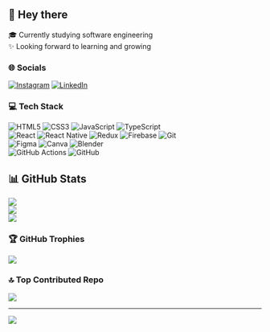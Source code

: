## 💫 Hey there
🎓 Currently studying software engineering<br>
✨ Looking forward to learning and growing<br>


### 🌐 Socials
[![Instagram](https://img.shields.io/badge/Instagram-%23E4405F.svg?logo=Instagram&logoColor=white)](https://instagram.com/thebrndt) [![LinkedIn](https://img.shields.io/badge/LinkedIn-%230077B5.svg?logo=linkedin&logoColor=white)](https://linkedin.com/in/justinbrandt3) 

### 💻 Tech Stack
![HTML5](https://img.shields.io/badge/html5-%23E34F26.svg?style=for-the-badge&logo=html5&logoColor=white) 
![CSS3](https://img.shields.io/badge/css3-%231572B6.svg?style=for-the-badge&logo=css3&logoColor=white) 
![JavaScript](https://img.shields.io/badge/javascript-%23323330.svg?style=for-the-badge&logo=javascript&logoColor=%23F7DF1E) 
![TypeScript](https://img.shields.io/badge/typescript-%23007ACC.svg?style=for-the-badge&logo=typescript&logoColor=white) 
<br>
![React](https://img.shields.io/badge/react-%2320232a.svg?style=for-the-badge&logo=react&logoColor=%2361DAFB) 
![React Native](https://img.shields.io/badge/react_native-%2320232a.svg?style=for-the-badge&logo=react&logoColor=%2361DAFB) 
![Redux](https://img.shields.io/badge/redux-%23593d88.svg?style=for-the-badge&logo=redux&logoColor=white)
![Firebase](https://img.shields.io/badge/firebase-a08021?style=for-the-badge&logo=firebase&logoColor=ffcd34) 
![Git](https://img.shields.io/badge/git-%23F05033.svg?style=for-the-badge&logo=git&logoColor=white) 
<br>
![Figma](https://img.shields.io/badge/figma-%23F24E1E.svg?style=for-the-badge&logo=figma&logoColor=white) 
![Canva](https://img.shields.io/badge/Canva-%2300C4CC.svg?style=for-the-badge&logo=Canva&logoColor=white) 
![Blender](https://img.shields.io/badge/blender-%23F5792A.svg?style=for-the-badge&logo=blender&logoColor=white) 
<br>
![GitHub Actions](https://img.shields.io/badge/github%20actions-%232671E5.svg?style=for-the-badge&logo=githubactions&logoColor=white) 
![GitHub](https://img.shields.io/badge/github-%23121011.svg?style=for-the-badge&logo=github&logoColor=white) 

## 📊 GitHub Stats
![](https://github-readme-stats.vercel.app/api?username=thebrndt&theme=radical&hide_border=true&include_all_commits=true&count_private=true)<br/>
![](https://github-readme-streak-stats.herokuapp.com/?user=thebrndt&theme=radical&hide_border=true)<br/>
![](https://github-readme-stats.vercel.app/api/top-langs/?username=thebrndt&theme=radical&hide_border=true&include_all_commits=true&count_private=true&layout=compact)

### 🏆 GitHub Trophies
![](https://github-profile-trophy.vercel.app/?username=thebrndt&theme=radical&no-frame=true&no-bg=true&margin-w=4)

### 🔝 Top Contributed Repo
![](https://github-contributor-stats.vercel.app/api?username=thebrndt&limit=5&theme=radical&combine_all_yearly_contributions=true)

---
[![](https://visitcount.itsvg.in/api?id=thebrndt&icon=5&color=11)](https://visitcount.itsvg.in)

<!-- Proudly created with GPRM ( https://gprm.itsvg.in ) -->
